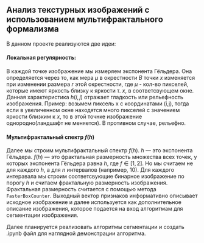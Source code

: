 ## Анализ текстурных изображений с использованием мультифрактального формализма

В данном проекте реализуются две идеи:

#### Локальная регулярность:
В каждой точке изображение мы измеряем экспонента Гёльдера. Она определяется через то, как мера $\mu$ в окрестности $B$ точки $x$ изменяется при изменении размера $r$ этой окрестности, где $\mu$ - кол-во пикселей, которые имеют яркость близку к яркости т. $x$, 
в соответсвующем окне. Данная характеристика $h(i, j)$ отражает гладкость или рельефность изображения. 
Пример: возьмем пиксель x с координатами (i,j), тогда если в увеличенном окне находятся много пикселей с значением яркости близким к  $x$, то в этой точнке изображение однородно(ландшафт не меняется). В противном случае, рельефно. 

#### Мультифрактальный спектр $f(h)$
Далее мы строим мультифрактальный спектр $f(h)$. $h$ — это экспонента Гёльдера. $f(h)$ — это фрактальная размерность множества всех точек, у которых экспонента Гёльдера равна $h$, где $f \in [1, 2]$. Но мы считаем не для каждого $h$, а для $n$ интервалов (например, 10).
Для каждого интеравала мы строим соответсвующие бинарное изображение по порогу $h$ и считаем фрактальную размерность изображения.
Фрактальная размерность считается с помощью метода `FasterBoxCounter`. 
Выходный вектор признаков информативно описывает исходное изображение и далее используется как дополнительное описание изображения, которое подается на вход алгоритмам для сегментации изображения. 

Далее планируется реализовать алгоритмы сегментации и создать .ipynb файл для наглядной демонстрации алгоритма. 
